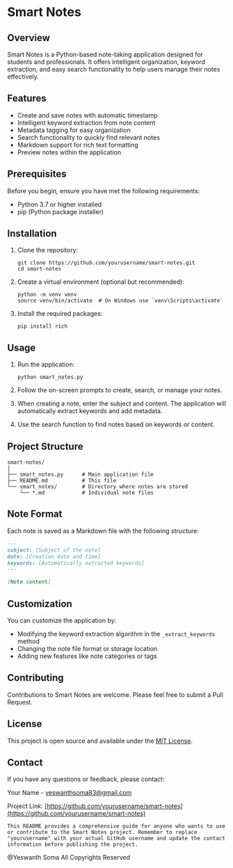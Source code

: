 # Smart Notes

## Overview

Smart Notes is a Python-based note-taking application designed for students and professionals. It offers intelligent organization, keyword extraction, and easy search functionality to help users manage their notes effectively.

## Features

- Create and save notes with automatic timestamp
- Intelligent keyword extraction from note content
- Metadata tagging for easy organization
- Search functionality to quickly find relevant notes
- Markdown support for rich text formatting
- Preview notes within the application

## Prerequisites

Before you begin, ensure you have met the following requirements:

- Python 3.7 or higher installed
- pip (Python package installer)

## Installation

1. Clone the repository:
   ```
   git clone https://github.com/yourusername/smart-notes.git
   cd smart-notes
   ```

2. Create a virtual environment (optional but recommended):
   ```
   python -m venv venv
   source venv/bin/activate  # On Windows use `venv\Scripts\activate`
   ```

3. Install the required packages:
   ```
   pip install rich
   ```

## Usage

1. Run the application:
   ```
   python smart_notes.py
   ```

2. Follow the on-screen prompts to create, search, or manage your notes.

3. When creating a note, enter the subject and content. The application will automatically extract keywords and add metadata.

4. Use the search function to find notes based on keywords or content.

## Project Structure

```
smart-notes/
│
├── smart_notes.py      # Main application file
├── README.md           # This file
└── smart_notes/        # Directory where notes are stored
    └── *.md            # Individual note files
```

## Note Format

Each note is saved as a Markdown file with the following structure:

```markdown
---
subject: [Subject of the note]
date: [Creation date and time]
keywords: [Automatically extracted keywords]
---

[Note content]
```

## Customization

You can customize the application by:

- Modifying the keyword extraction algorithm in the `_extract_keywords` method
- Changing the note file format or storage location
- Adding new features like note categories or tags

## Contributing

Contributions to Smart Notes are welcome. Please feel free to submit a Pull Request.

## License

This project is open source and available under the [MIT License](LICENSE).

## Contact

If you have any questions or feedback, please contact:

Your Name - yeswanthsoma83@gmail.com

Project Link: [https://github.com/yourusername/smart-notes](https://github.com/yourusername/smart-notes)
```
This README provides a comprehensive guide for anyone who wants to use or contribute to the Smart Notes project. Remember to replace "yourusername" with your actual GitHub username and update the contact information before publishing the project.
```

@Yeswanth Soma All Copyrights Reserved

